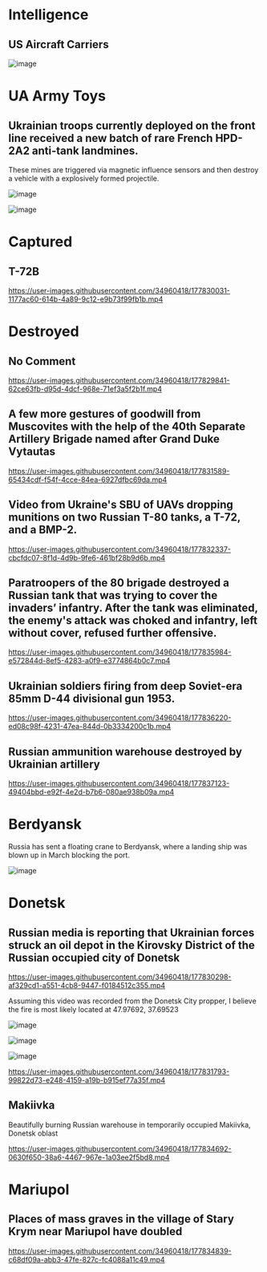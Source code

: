 # Intelligence

## US Aircraft Carriers

![image](https://user-images.githubusercontent.com/34960418/177830654-dc35e3be-47fe-4d0a-9c2e-87d797a1f590.png)


# UA Army Toys

## Ukrainian troops currently deployed on the front line received a new batch of rare French HPD-2A2 anti-tank landmines. 

These mines are triggered via magnetic influence sensors and then destroy a vehicle with a explosively formed projectile.

![image](https://user-images.githubusercontent.com/34960418/177841861-1b754933-526c-4cae-86e4-0feac03819f4.png)

![image](https://user-images.githubusercontent.com/34960418/177836859-1fd43201-ac80-466d-ae66-c1bfad4b6894.png)


# Captured

## T-72B

https://user-images.githubusercontent.com/34960418/177830031-1177ac60-614b-4a89-9c12-e9b73f99fb1b.mp4


# Destroyed

## No Comment

https://user-images.githubusercontent.com/34960418/177829841-62ce63fb-d95d-4dcf-968e-71ef3a5f2b1f.mp4


## A few more gestures of goodwill from Muscovites with the help of the 40th Separate Artillery Brigade named after Grand Duke Vytautas

https://user-images.githubusercontent.com/34960418/177831589-65434cdf-f54f-4cce-84ea-6927dfbc69da.mp4


## Video from Ukraine's SBU of UAVs dropping munitions on two Russian T-80 tanks, a T-72, and a BMP-2.

https://user-images.githubusercontent.com/34960418/177832337-cbcfdc07-8f1d-4d9b-9fe6-461bf28b9d6b.mp4


## Paratroopers of the 80 brigade destroyed a Russian tank that was trying to cover the invaders’ infantry. After the tank was eliminated, the enemy's attack was choked and infantry, left without cover, refused further offensive.

https://user-images.githubusercontent.com/34960418/177835984-e572844d-8ef5-4283-a0f9-e3774864b0c7.mp4


## Ukrainian soldiers firing from deep Soviet-era 85mm D-44 divisional gun 1953.

https://user-images.githubusercontent.com/34960418/177836220-ed08c98f-4231-47ea-844d-0b3334200c1b.mp4


## Russian ammunition warehouse destroyed by Ukrainian artillery

https://user-images.githubusercontent.com/34960418/177837123-49404bbd-e92f-4e2d-b7b6-080ae938b09a.mp4


# Berdyansk

Russia has sent a floating crane to Berdyansk, where a landing ship was blown up in March blocking the port. 

![image](https://user-images.githubusercontent.com/34960418/177835379-73b3d127-1f2f-4e8c-823f-f037061bf5f2.png)


# Donetsk

## Russian media is reporting that Ukrainian forces struck an oil depot in the Kirovsky District of the Russian occupied city of Donetsk

https://user-images.githubusercontent.com/34960418/177830298-af329cd1-a551-4cb8-9447-f0184512c355.mp4

Assuming this video was recorded from the Donetsk City propper, I believe the fire is most likely located at 47.97692, 37.69523

![image](https://user-images.githubusercontent.com/34960418/177830394-5dec0a23-39d5-4a47-b842-525e1ca7f73a.png)

![image](https://user-images.githubusercontent.com/34960418/177830414-a9333492-34f7-40fb-8a56-2b1d8b63a543.png)

![image](https://user-images.githubusercontent.com/34960418/177830424-d1075160-9032-4bcc-b2c8-201bc4a041b6.png)

https://user-images.githubusercontent.com/34960418/177831793-99822d73-e248-4159-a19b-b915ef77a35f.mp4


## Makiivka

Beautifully burning Russian warehouse in temporarily occupied Makiivka, Donetsk oblast

https://user-images.githubusercontent.com/34960418/177834692-0630f650-38a6-4467-967e-1a03ee2f5bd8.mp4


# Mariupol 

## Places of mass graves in the village of Stary Krym near Mariupol have doubled

https://user-images.githubusercontent.com/34960418/177834839-c68df09a-abb3-47fe-827c-fc4088a11c49.mp4


